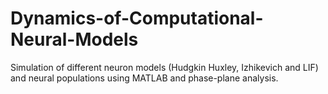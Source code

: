 # Dynamics-of-Computational-Neural-Models
Simulation of different neuron models (Hudgkin Huxley, Izhikevich and LIF) and neural populations using MATLAB and phase-plane analysis.
